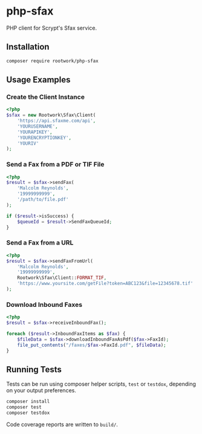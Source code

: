 # php-sfax
PHP client for Scrypt's Sfax service.

## Installation

```bash
composer require rootwork/php-sfax
```

## Usage Examples

### Create the Client Instance

```php
<?php
$sfax = new Rootwork\Sfax\Client(
    'https://api.sfaxme.com/api',
    'YOURUSERNAME',
    'YOURAPIKEY',
    'YOURENCRYPTIONKEY',
    'YOURIV'
);
```

### Send a Fax from a PDF or TIF File

```php
<?php
$result = $sfax->sendFax(
    'Malcolm Reynolds',
    '19999999999',
    '/path/to/file.pdf'
);

if ($result->isSuccess) {
    $queueId = $result->SendFaxQueueId;
}
```

### Send a Fax from a URL

```php
<?php
$result = $sfax->sendFaxFromUrl(
    'Malcolm Reynolds', 
    '19999999999',
    Rootwork\Sfax\Client::FORMAT_TIF,
    'https://www.yoursite.com/getFile?token=ABC123&file=12345678.tif'
);
```

### Download Inbound Faxes

```php
<?php
$result = $sfax->receiveInboundFax();

foreach ($result->InboundFaxItems as $fax) {
    $fileData = $sfax->downloadInboundFaxAsPdf($fax->FaxId);
    file_put_contents("/faxes/$fax->FaxId.pdf", $fileData);
}
```

## Running Tests

Tests can be run using composer helper scripts, `test` or `testdox`, depending on your output preferences. 

```bash
composer install
composer test
composer testdox
```

Code coverage reports are written to `build/`.
